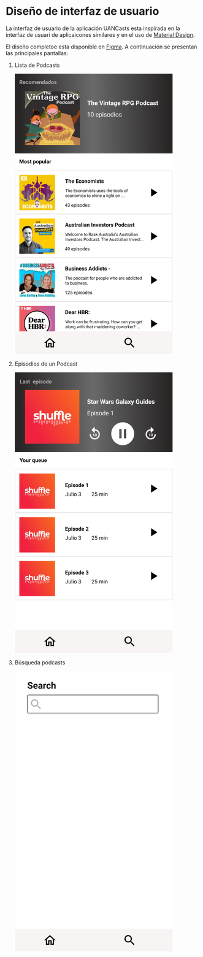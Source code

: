 # Diseño de interfaz de usuario

La interfaz de usuario de la aplicación UANCasts esta inspirada en la interfaz de usuari de aplicaicones similares y en el uso de [Material Design](https://material.io/design).

El diseño completoe esta disponible en [Figma](https://www.figma.com/proto/hfzawvdC9umcC1e2z56fxR/PodcastsApp?node-id=1%3A2&scaling=scale-down). A continuación se presentan las principales pantallas:

1. Lista de Podcasts

   ![Lista de podcasts](images/PodcastList.png)

2. Episodios de un Podcast

   ![Lista de episodios](images/EpisodesPlaying.png)

3. Búsqueda podcasts

   ![Búsqueda](images/Search.png)
